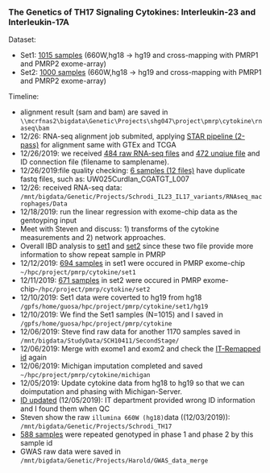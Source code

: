 ### The Genetics of TH17 Signaling Cytokines: Interleukin-23 and Interleukin-17A

Dataset:

* Set1: [1015 samples](./extdata/660w/readme.md) (660W,hg18 -> hg19 and cross-mapping with PMRP1 and PMRP2 exome-array)
* Set2: [1000 samples](./extdata/660w/readme.md) (660W,hg18 -> hg19 and cross-mapping with PMRP1 and PMRP2 exome-array)

Timeline:
* alignment result (sam and bam) are saved in `\\mcrfnas2\bigdata\Genetic\Projects\shg047\project\pmrp\cytokine\rnaseq\bam`
* 12/26: RNA-seq alignment job submited, applying [STAR pipeline (2-pass)](https://groups.google.com/forum/#!msg/rna-star/4dhcEGFMiK0/XoMh6rB7CwAJ) for alignment same with GTEx and TCGA
* 12/26/2019: we received [484 raw RNA-seq files](filename2.txt) and [472 unqiue file](filename.unique.txt) and ID connection file (filename to samplename).
* 12/26/2019:file quality checking: [6 samples (12 files)](extdata/rnaseq/repeatsample.csv) have duplicate fastq files, such as: UW025Curdlan_CGATGT_L007 
* 12/26: received RNA-seq data: `/mnt/bigdata/Genetic/Projects/Schrodi_IL23_IL17_variants/RNAseq_macrophages/Data`
* 12/18/2019: run the linear regression with exome-chip data as the gentoyping input
* Meet with Steven and discuss: 1) transforms of the cytokine measurements and 2) network approaches.
* Overall IBD analysis to [set1](extdata/cytokine_set2_pmrp.genome.ibd) and [set2](extdata/cytokine_set2_pmrp.genome.ibd) since these two file provide more information to show repeat sample in PMRP
* 12/12/2019: [694 samples](extdata/cytokine_set1_pmrp.ibd.matchid.csv) in set1 were occured in PMRP exome-chip `~/hpc/project/pmrp/cytokine/set1`
* 12/11/2019: [671 samples](extdata/cytokine_set2_pmrp.ibd.matchid.csv) in set2 were occured in PMRP exome-chip`~/hpc/project/pmrp/cytokine/set2`
* 12/10/2019: Set1 data were coverted to hg19 from hg18 `/gpfs/home/guosa/hpc/project/pmrp/cytokine/set1/hg19`
* 12/10/2019: We find the Set1 samples (N=1015) and I saved in `/gpfs/home/guosa/hpc/project/pmrp/cytokine`
* 12/06/2019: Steve find raw data for another 1170 samples saved in `/mnt/bigdata/StudyData/SCH10411/SecondStage/`
* 12/06/2019: Merge with exome1 and exom2 and check the [IT-Remapped id](SCH101411_Crosswalk.csv) again 
* 12/06/2019: Michigan imputation completed and saved `~/hpc/project/pmrp/cytokine/michigan`
* 12/05/2019: Update cytokine data from hg18 to hg19 so that we can doimputation and phasing with Michigan-Server.
* [ID updated](SCH101411_Crosswalk.csv) (12/05/2019): IT department provided wrong ID information and I found them when QC 
* Steven show the raw `illumina 660W (hg18)`data ((12/03/2019)): `/mnt/bigdata/Genetic/Projects/Schrodi_TH17`
* [588 samples](overlapSample.txt) were repeated genotyped in phase 1 and phase 2 by this sample id
* GWAS raw data were saved in `/mnt/bigdata/Genetic/Projects/Harold/GWAS_data_merge`
